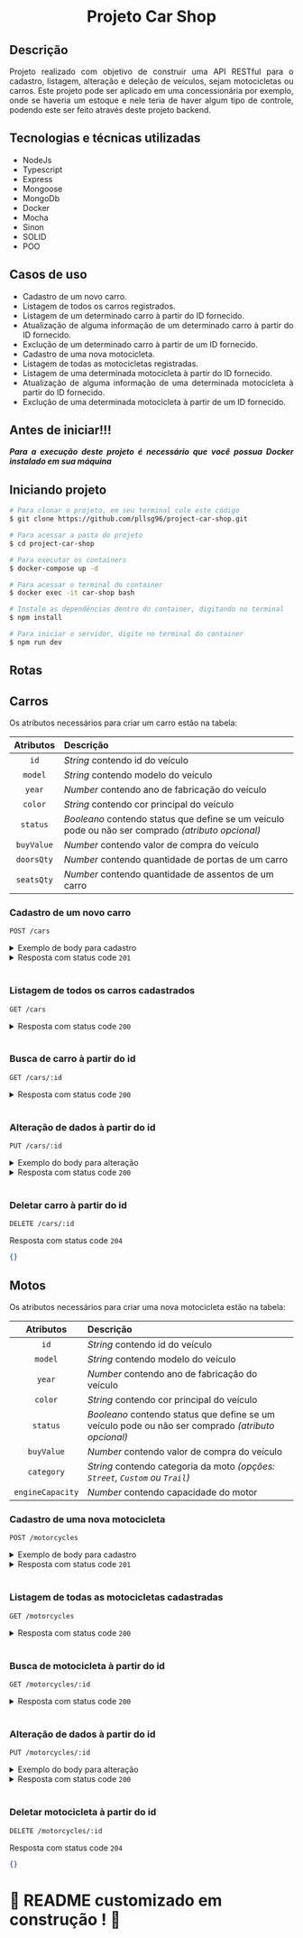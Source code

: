 <h1 align="center"><b>
  Projeto Car Shop
</b></h1>

## Descrição
<div align="justify">
  <p>
    Projeto realizado com objetivo de construir uma API RESTful para o cadastro, listagem, alteração e deleção de veículos, sejam motocicletas ou carros. Este projeto pode ser aplicado em uma concessionária por exemplo, onde se haveria um estoque e nele teria de haver algum tipo de controle, podendo este ser feito através deste projeto backend. 
    <br>
  </p>
</div>

## Tecnologias e técnicas utilizadas
<div align="justify">
  <ul>
    <li>NodeJs</li>
    <li>Typescript</li>
    <li>Express</li>
    <li>Mongoose</li>
    <li>MongoDb</li>
    <li>Docker</li>
    <li>Mocha</li>
    <li>Sinon</li>
    <li>SOLID</li>
    <li>POO</li>
  </ul>
</div>

## Casos de uso
<div align="justify">
  <ul>
    <li>Cadastro de um novo carro.</li>
    <li>Listagem de todos os carros registrados.</li>
    <li>Listagem de um determinado carro à partir do ID fornecido.</li>
    <li>Atualização de alguma informação de um determinado carro à partir do ID fornecido.</li>
    <li>Exclução de um determinado carro à partir de um ID fornecido.</li>
    <li>Cadastro de uma nova motocicleta.</li>
    <li>Listagem de todas as motocicletas registradas.</li>
    <li>Listagem de uma determinada motocicleta à partir do ID fornecido.</li>
    <li>Atualização de alguma informação de uma determinada motocicleta à partir do ID fornecido.</li>
    <li>Exclução de uma determinada motocicleta à partir de um ID fornecido.</li>
  </ul>
</div>

## Antes de iniciar!!!
<div align="justify">
  <p><b><em>Para a execução deste projeto é necessário que você possua Docker instalado em sua máquina</em></b></p>
</div>

## Iniciando projeto

```bash
# Para clonar o projeto, em seu terminal cole este código
$ git clone https://github.com/pllsg96/project-car-shop.git

# Para acessar a pasta do projeto
$ cd project-car-shop

# Para executar os containers
$ docker-compose up -d

# Para acessar o terminal do container
$ docker exec -it car-shop bash

# Instale as dependências dentro do container, digitando no terminal
$ npm install

# Para iniciar o servidor, digite no terminal do container
$ npm run dev
```

## Rotas

<h2><b>Carros</b></h2>
Os atributos necessários para criar um carro estão na tabela:

| Atributos | Descrição |
| :-------: | :-------- |
| `id`   | _String_ contendo id do veículo |
| `model`   | _String_ contendo modelo do veículo |
| `year`    | _Number_ contendo ano de fabricação do veículo |
| `color`   | _String_ contendo cor principal do veículo |
| `status`  | _Booleano_ contendo status que define se um veículo pode ou não ser comprado _(atributo opcional)_ |
| `buyValue` | _Number_ contendo valor de compra do veículo |
| `doorsQty` | _Number_ contendo quantidade de portas de um carro |
| `seatsQty` | _Number_ contendo quantidade de assentos de um carro |

<h3>Cadastro de um novo carro</h3>

```http
POST /cars
```

<details>
  <summary>Exemplo de body para cadastro</summary>

```json
{
  "model": "Fiat Uno",
  "year": 2002,
  "color": "Azul",
  "status": true,
  "buyValue": 20.990,
  "doorsQty": 2,
  "seatsQty": 5
}
```
</details>

<details>
  <summary>Resposta com status code <code>201</code></summary>

```json
{
    "id": "64775e702ef0fbffad2ade9c",
    "model": "Fiat Uno",
    "year": 2002,
    "color": "Azul",
    "status": true,
    "buyValue": 20.99,
    "doorsQty": 2,
    "seatsQty": 5
}
```
</details>

<br>
<h3>Listagem de todos os carros cadastrados</h3>

```http
GET /cars
```

<details>
  <summary>Resposta com status code <code>200</code></summary>

```json
[
    {
        "id": "64775e702ef0fbffad2ade9c",
        "model": "Fiat Uno",
        "year": 2002,
        "color": "Azul",
        "status": true,
        "buyValue": 20.99,
        "doorsQty": 2,
        "seatsQty": 5
    },
    {
        "id": "6477bde32ef0fbffad2adea4",
        "model": "Astra",
        "year": 2006,
        "color": "Preto",
        "status": true,
        "buyValue": 30,
        "doorsQty": 4,
        "seatsQty": 5
    }
]
```
</details>

<br>
<h3>Busca de carro à partir do id</h3>

```http
GET /cars/:id
```

<details>
  <summary>Resposta com status code <code>200</code></summary>

```json
{
    "id": "64775e702ef0fbffad2ade9c",
    "model": "Fiat Uno",
    "year": 2002,
    "color": "Azul",
    "status": true,
    "buyValue": 20.99,
    "doorsQty": 2,
    "seatsQty": 5
}
```
</details>

<br>
<h3>Alteração de dados à partir do id</h3>

```http
PUT /cars/:id
```

<details>
<summary>Exemplo do body para alteração</summary>

```json
{
  "model": "Fiat Uno",
  "year": 2023,
  "color": "Cinza",
  "status": true,
  "buyValue": 40.000,
  "doorsQty": 2,
  "seatsQty": 5
}
```
</details>

<details>
  <summary>Resposta com status code <code>200</code></summary>

```json
{
    "id": "64775e702ef0fbffad2ade9c",
    "model": "Fiat Uno",
    "year": 2023,
    "color": "Cinza",
    "status": true,
    "buyValue": 40,
    "doorsQty": 2,
    "seatsQty": 5
}
```
</details>

<br>
<h3>Deletar carro à partir do id</h3>

```http
DELETE /cars/:id
```
  <summary>Resposta com status code <code>204</code></summary>

```json
{}
```
</details>

<!-- moto------------------------------ -->

<h2><b>Motos</b></h2>
Os atributos necessários para criar uma nova motocicleta estão na tabela:

| Atributos | Descrição |
| :-------: | :-------- |
| `id`   | _String_ contendo id do veículo |
| `model`   | _String_ contendo modelo do veículo |
| `year`    | _Number_ contendo ano de fabricação do veículo |
| `color`   | _String_ contendo cor principal do veículo |
| `status`  | _Booleano_ contendo status que define se um veículo pode ou não ser comprado _(atributo opcional)_ |
| `buyValue` | _Number_ contendo valor de compra do veículo |
| `category` | _String_ contendo categoria da moto _(opções: `Street`, `Custom` ou `Trail`)_ |
| `engineCapacity` | _Number_ contendo capacidade do motor |

<h3>Cadastro de uma nova motocicleta</h3>

```http
POST /motorcycles
```

<details>
  <summary>Exemplo de body para cadastro</summary>

```json
{
  "model": "Yamaha Lander",
  "year": 2019,
  "color": "Preta",
  "status": true,
  "buyValue": 18.000,
  "category": "Trail",
  "engineCapacity": 250
}
```
</details>

<details>
  <summary>Resposta com status code <code>201</code></summary>

```json
{
    "id": "6478cc6f3ef01efe20f28929",
    "model": "Yamaha Lander",
    "year": 2019,
    "color": "Preta",
    "status": true,
    "buyValue": 18,
    "category": "Trail",
    "engineCapacity": 250
}
```
</details>

<br>
<h3>Listagem de todas as motocicletas cadastradas</h3>

```http
GET /motorcycles
```

<details>
  <summary>Resposta com status code <code>200</code></summary>

```json
[
    {
        "id": "6478cc6f3ef01efe20f28929",
        "model": "Yamaha Lander",
        "year": 2019,
        "color": "Preta",
        "status": true,
        "buyValue": 18,
        "category": "Trail",
        "engineCapacity": 250
    },
    {
        "id": "6478ccb23ef01efe20f2892b",
        "model": "Vulcan S",
        "year": 2022,
        "color": "Vermelha",
        "status": false,
        "buyValue": 45,
        "category": "Street",
        "engineCapacity": 900
    }
]
```
</details>

<br>
<h3>Busca de motocicleta à partir do id</h3>

```http
GET /motorcycles/:id
```

<details>
  <summary>Resposta com status code <code>200</code></summary>

```json
{
    "id": "6478ccb23ef01efe20f2892b",
    "model": "Vulcan S",
    "year": 2022,
    "color": "Vermelha",
    "status": false,
    "buyValue": 45,
    "category": "Street",
    "engineCapacity": 900
}
```
</details>

<br>
<h3>Alteração de dados à partir do id</h3>

```http
PUT /motorcycles/:id
```

<details>
<summary>Exemplo do body para alteração</summary>

```json
{
    "model": "Vulcan S",
    "year": 2022,
    "color": "Cinza",
    "status": false,
    "buyValue": 45,
    "category": "Street",
    "engineCapacity": 900
}
```
</details>

<details>
  <summary>Resposta com status code <code>200</code></summary>

```json
{
    "id": "6478ccb23ef01efe20f2892b",
    "model": "Vulcan S",
    "year": 2022,
    "color": "Cinza",
    "status": false,
    "buyValue": 45,
    "category": "Street",
    "engineCapacity": 900
}
```
</details>

<br>
<h3>Deletar motocicleta à partir do id</h3>

```http
DELETE /motorcycles/:id
```
  <summary>Resposta com status code <code>204</code></summary>

```json
{}
```
</details>

####
# :construction: README customizado em construção ! :construction: